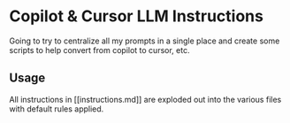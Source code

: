 # Copilot & Cursor LLM Instructions

Going to try to centralize all my prompts in a single place and create some scripts to help convert from copilot to cursor, etc.

## Usage

All instructions in [[instructions.md]] are exploded out into the various files with default rules applied.